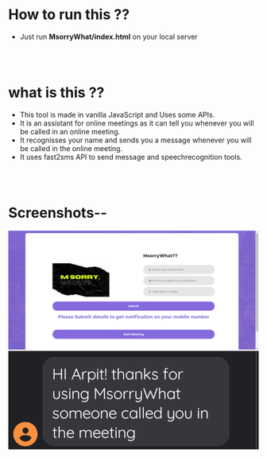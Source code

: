 # How to run this ??
  * Just run **MsorryWhat/index.html** on your local server
<br />
<br />

# what is this ??
  * This tool is made in vanilla JavaScript and Uses some APIs.
  * It is an assistant for online meetings as it can tell you whenever you will be called in an online meeting.
  * It recognisses your name and sends you a message whenever you will be called in the online meeting.
  * It uses fast2sms API to send message and speechrecognition tools. 
<br />
<br />

# Screenshots--
![1](https://github.com/kapoorarpit/MsorryWhat-/blob/master/images/Screenshot%20(328).png)
![1](https://github.com/kapoorarpit/MsorryWhat-/blob/master/images/1.png)
